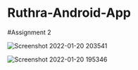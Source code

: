 # Ruthra-Android-App
#Assignment 2

 
![Screenshot 2022-01-20 203541](https://user-images.githubusercontent.com/98040179/150370189-33e7550b-ee2a-45a8-b256-37990b6f3bcb.png)

![Screenshot 2022-01-20 195346](https://user-images.githubusercontent.com/98040179/150369757-4c66380f-4fd5-4281-a4ef-7fb081bffbd8.png)
